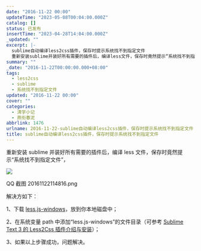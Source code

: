 ```yaml
---
date: "2016-11-22 00:00"
updateTime: "2023-05-08T00:04:00.000Z"
catalog: []
status: 已发布
insertTime: "2023-04-28T14:04:00.000Z"
_updated: ""
excerpt: |-
  sublime自动编译less2css插件，保存时提示系统找不到指定文件
  重新安装sublime并装好所有需要的插件后，编译less文件，保存时竟然提示“系统找不到指定文件”，
summary: ""
_date: "2016-11-22T00:00:00.000+08:00"
tags:
  - less2css
  - sublime
  - 系统找不到指定文件
updated: "2016-11-22 00:00"
cover: ""
categories:
  - 清学小记
  - 燕衔春泥
abbrlink: 1476
urlname: 2016-11-22-sublime自动编译less2css插件，保存时提示系统找不到指定文件
title: sublime自动编译less2css插件，保存时提示系统找不到指定文件
---
```


重新安装 sublime 并装好所有需要的插件后，编译 less 文件，保存时竟然提示“系统找不到指定文件”，

![](https://image.bmqy.net/upload/Fto5o-5ea0sNMlW_75VgGJCv2AcJ.png)

QQ 截图 20161122114816.png

解决方如下：

1、下载 [less.js-windows](https://github.com/duncansmart/less.js-windows)，放到你本地磁盘中；

2、在系统变量 path 中添加“less.js-windows”的文件目录（可参考 [Sublime Text 3 的 Less2Css 插件介绍与安装](http://www.daqianduan.com/6033.html)）；

3、如果以上步骤成功，问题解决。
